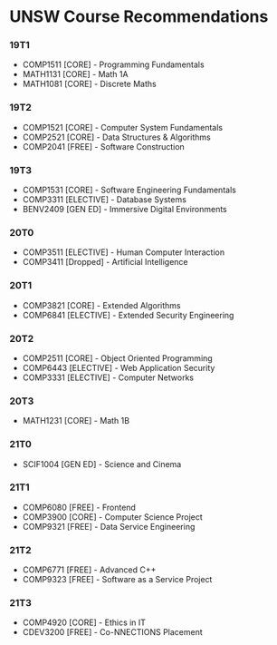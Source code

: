 # UNSW Course Recommendations

### 19T1
* COMP1511 [CORE] - Programming Fundamentals
* MATH1131 [CORE] - Math 1A
* MATH1081 [CORE] - Discrete Maths

### 19T2
* COMP1521 [CORE] - Computer System Fundamentals
* COMP2521 [CORE] - Data Structures & Algorithms
* COMP2041 [FREE] - Software Construction

### 19T3
* COMP1531 [CORE] - Software Engineering Fundamentals
* COMP3311 [ELECTIVE] - Database Systems
* BENV2409 [GEN ED] - Immersive Digital Environments

### 20T0
* COMP3511 [ELECTIVE] - Human Computer Interaction
* COMP3411 [Dropped] - Artificial Intelligence

### 20T1
* COMP3821 [CORE] - Extended Algorithms
* COMP6841 [ELECTIVE] - Extended Security Engineering

### 20T2
* COMP2511 [CORE] - Object Oriented Programming
* COMP6443 [ELECTIVE] - Web Application Security
* COMP3331 [ELECTIVE] - Computer Networks

### 20T3
* MATH1231 [CORE] - Math 1B

### 21T0
* SCIF1004 [GEN ED] - Science and Cinema

### 21T1
* COMP6080 [FREE] - Frontend
* COMP3900 [CORE] - Computer Science Project
* COMP9321 [FREE] - Data Service Engineering

### 21T2
* COMP6771 [FREE] - Advanced C++
* COMP9323 [FREE] - Software as a Service Project

### 21T3
* COMP4920 [CORE] - Ethics in IT
* CDEV3200 [FREE] - Co-NNECTIONS Placement
